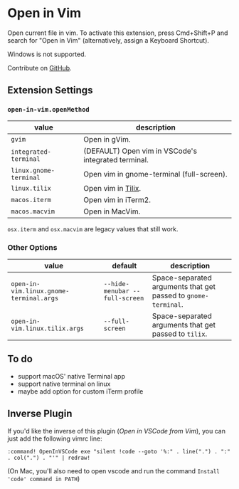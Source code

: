 # Open in Vim

Open current file in vim. To activate this extension, press Cmd+Shift+P and
search for "Open in Vim" (alternatively, assign a Keyboard Shortcut).

Windows is not supported.

Contribute on [GitHub](https://github.com/jonsmithers/vscode-open-in-vim).

## Extension Settings

### `open-in-vim.openMethod`

| value                  | description                                               |
| ---------------------- | --------------------------------------------------------- |
| `gvim`                 | Open in gVim.                                             |
| `integrated-terminal`  | (DEFAULT) Open vim in VSCode's integrated terminal.       |
| `linux.gnome-terminal` | Open vim in gnome-terminal (full-screen).                 |
| `linux.tilix`          | Open vim in [Tilix](https://gnunn1.github.io/tilix-web/). |
| `macos.iterm`          | Open vim in iTerm2.                                       |
| `macos.macvim`         | Open in MacVim.                                           |

`osx.iterm` and `osx.macvim` are legacy values that still work.

### Other Options

| value                                   | default                        | description                                                    |
| --------------------------------------- | ------------------------------ | -------------------------------------------------------------- |
| `open-in-vim.linux.gnome-terminal.args` | `--hide-menubar --full-screen` | Space-separated arguments that get passed to `gnome-terminal`. |
| `open-in-vim.linux.tilix.args`          | `--full-screen` | Space-separated arguments that get passed to `tilix`. |

## To do

- support macOS' native Terminal app
- support native terminal on linux
- maybe add option for custom iTerm profile

## Inverse Plugin

If you'd like the inverse of this plugin (*Open in VSCode from Vim*), you can
just add the following vimrc line:

```
:command! OpenInVSCode exe "silent !code --goto '%:" . line(".") . ":" . col(".") . "'" | redraw!
```

(On Mac, you'll also need to open vscode and run the command `Install 'code'
command in PATH`)
